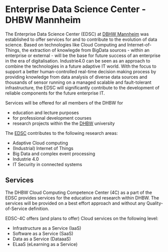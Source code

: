 # Enterprise Data Science Center - DHBW Mannheim

The Enterprise Data Science Center (EDSC) at [DBHW Mannheim](http://www.dhbw-mannheim.de) was established to offer services for and to contribute to the evolution of data science. Based on technologies like Cloud Computing and Internet-of-Things, the extraction of knowlegde from BigData sources - within an enterprise or external - will be the base for future success of an enterprise in the era of digitalisation. Industrie4.0 can be seen as an approach to combine the technologies in a future adaptive IT world. With the focus to support a better human-controlled real-time decision making process by providing knowledge from data analysis of diverse data sources and thousands of sensor running on a managed scalable and fault-tolerant infrastructure, the EDSC will significantly contribute to the development of reliable components for the future enterprise IT.  

Services will be offered for all members of the DHBW for 
* education and lecture purposes
* for professional development courses 
* research projects
within the the [DHBW](http://www.dbhw.de) university 

The [EDSC](http://www.edsc.dhbw-mannheim.de) contributes to the following research areas:
* Adaptive Cloud computing
* (Industrial) Internet of Things
* Big Data and complex event processing
* Industrie 4.0
* IT Security in connected systems

## Services
The DHBW Cloud Computing Competence Center (4C) as a part of the EDSC provides services for the education and research within DHBW. The services will be provided on a best effort approach and without any Quality-of-Service definition.

EDSC-4C offers (and plans to offer) Cloud services on the following level: 
* Infrastructure as a Service (IaaS)
* Software as a Service (SaaS)
* Data as a Service (DataaaS) 
* ELaaS (eLearning as a Service)  

